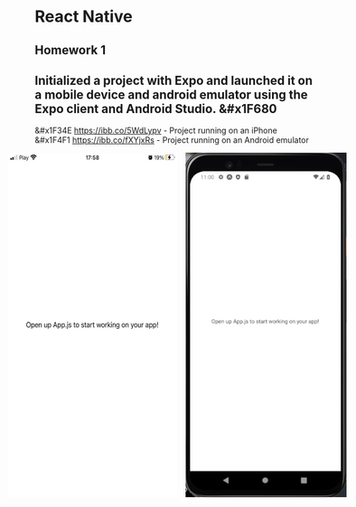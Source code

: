 # React Native

## Homework 1

## Initialized a project with Expo and launched it on a mobile device and android emulator using the Expo client and Android Studio. &#x1F680

&#x1F34E https://ibb.co/5WdLypv - Project running on an iPhone
<br>
&#x1F4F1 https://ibb.co/fXYjxRs - Project running on an Android emulator

<div style="display:flex; justify-content:center; gap:15px;">
  <img src="./assets/iphone.jpg" alt="project running on a iPhone" width="300" height="auto">
  <img src="./assets/android-emulator.png" alt="project running on a Android emulator" width="300" height="auto">
</div>
